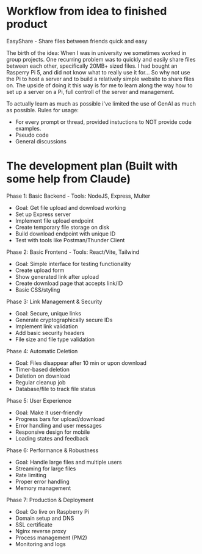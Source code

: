 # Workflow from idea to finished product

EasyShare - Share files between friends quick and easy

The birth of the idea: When I was in university we sometimes worked in group projects. One recurring problem was to quickly and easily share files between each other, specifically 20MB+ sized files. 
I had bought an Rasperry Pi 5, and did not know what to really use it for...
So why not use the Pi to host a server and to build a relatively simple website to share files on. The upside of doing it this way is for me to learn along the way how to set up a server on a Pi, full controll of the server and management. 

To actually learn as much as possible i've limited the use of GenAI as much as possible.
Rules for usage:
- For every prompt or thread, provided instuctions to NOT provide code examples.
- Pseudo code
- General discussions

# The development plan (Built with some help from Claude)

Phase 1: Basic Backend - Tools: NodeJS, Express, Multer
- Goal: Get file upload and download working
- Set up Express server
- Implement file upload endpoint
- Create temporary file storage on disk
- Build download endpoint with unique ID
- Test with tools like Postman/Thunder Client

Phase 2: Basic Frontend - Tools: React/Vite, Tailwind
- Goal: Simple interface for testing functionality
- Create upload form
- Show generated link after upload
- Create download page that accepts link/ID
- Basic CSS/styling

Phase 3: Link Management & Security
- Goal: Secure, unique links
- Generate cryptographically secure IDs
- Implement link validation
- Add basic security headers
- File size and file type validation

Phase 4: Automatic Deletion
- Goal: Files disappear after 10 min or upon download
- Timer-based deletion
- Deletion on download
- Regular cleanup job
- Database/file to track file status

Phase 5: User Experience
- Goal: Make it user-friendly
- Progress bars for upload/download
- Error handling and user messages
- Responsive design for mobile
- Loading states and feedback

Phase 6: Performance & Robustness
- Goal: Handle large files and multiple users
- Streaming for large files
- Rate limiting
- Proper error handling
- Memory management

Phase 7: Production & Deployment
- Goal: Go live on Raspberry Pi
- Domain setup and DNS
- SSL certificate
- Nginx reverse proxy
- Process management (PM2)
- Monitoring and logs
